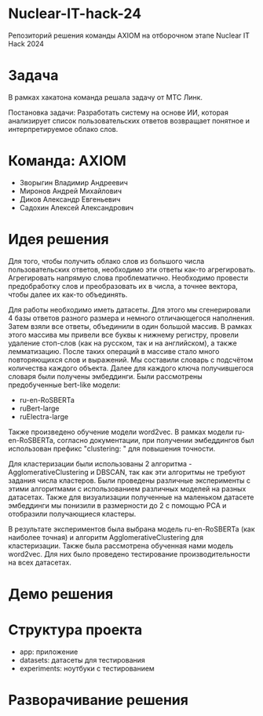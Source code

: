 # Nuclear-IT-hack-24
Репозиторий решения команды AXIOM на отборочном этапе Nuclear IT Hack 2024

# Задача

В рамках хакатона команда решала задачу от МТС Линк.

Постановка задачи: Разработать систему на основе ИИ, которая анализирует список пользовательских ответов возвращает понятное и интерпретируемое облако слов.

# Команда: AXIOM
- Зворыгин Владимир Андреевич
- Миронов Андрей Михайлович
- Диков Александр Евгеньевич
- Садохин Алексей Александрович

# Идея решения

Для того, чтобы получить облако слов из большого числа пользовательских ответов, необходимо эти ответы как-то агрегировать. Агрегировать напрямую слова проблематично. Необходимо провести предобработку слов и преобразовать их в числа, а точнее вектора, чтобы далее их как-то объединять. 

Для работы необходимо иметь датасеты. Для этого мы сгенерировали 4 базы ответов разного размера и немного отличающегося наполнения. Затем взяли все ответы, объединили в один большой массив. В рамках этого массива мы привели все буквы к нижнему регистру, провели удаление стоп-слов (как на русском, так и на английском), а также лемматизацию. После таких операций в массиве стало много повторяющихся слов и выражений. Мы составили словарь с подсчётом количества каждого объекта. Далее для каждого ключа получившегося словаря были получены эмбеддинги. Были рассмотрены предобученные bert-like модели: 
- ru-en-RoSBERTa 
- ruBert-large
- ruElectra-large  

Также произведено обучение модели word2vec. В рамках модели ru-en-RoSBERTa, согласно документации, при получении эмбеддингов был использован префикс "clustering: " для повышения точности. 

Для кластеризации были использованы 2 алгоритма - AgglomerativeClustering и DBSCAN, так как эти алгоритмы не требуют задания числа кластеров. Были проведены различные эксперименты с этими алгоритмами с использованием различных моделей на разных датасетах. 
Также для визуализации полученные на маленьком датасете эмбеддинги мы понизили в размерности до 2 с помощью PCA и отобразили получающиеся кластеры.  

В результате экспериментов была выбрана модель ru-en-RoSBERTa (как наиболее точная) и алгоритм AgglomerativeClustering для кластеризации. Также была рассмотрена обученная нами модель word2vec. Для них было проведено тестирование производительности на всех датасетах.  

# Демо решения

# Структура проекта
- app: приложение
- datasets: датасеты для тестирования
- experiments: ноутбуки с тестированием 



# Разворачивание решения
